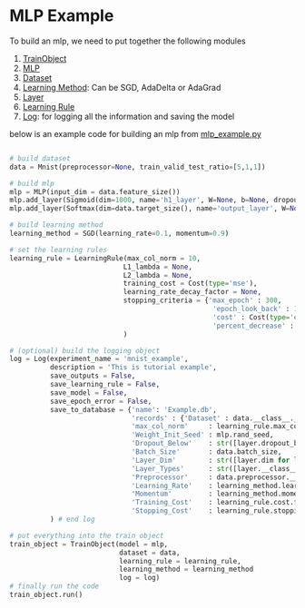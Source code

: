 MLP Example
===========

To build an mlp, we need to put together the following modules

1. [TrainObject](train_object.md)
2. [MLP](model.md)
3. [Dataset](dataset.md)
4. [Learning Method](learning_method.md): Can be SGD, AdaDelta or AdaGrad
5. [Layer](layer.md)
6. [Learning Rule](learning_rule.md)
7. [Log](log.md): for logging all the information and saving the model

below is an example code for building an mlp from [mlp_example.py](../example/mlp_example.py)
```python

# build dataset
data = Mnist(preprocessor=None, train_valid_test_ratio=[5,1,1])

# build mlp
mlp = MLP(input_dim = data.feature_size())
mlp.add_layer(Sigmoid(dim=1000, name='h1_layer', W=None, b=None, dropout_below=None))
mlp.add_layer(Softmax(dim=data.target_size(), name='output_layer', W=None, b=None, dropout_below=None))

# build learning method
learning_method = SGD(learning_rate=0.1, momentum=0.9)

# set the learning rules
learning_rule = LearningRule(max_col_norm = 10,
                            L1_lambda = None,
                            L2_lambda = None,
                            training_cost = Cost(type='mse'),
                            learning_rate_decay_factor = None,
                            stopping_criteria = {'max_epoch' : 300,
                                                  'epoch_look_back' : 10,
                                                  'cost' : Cost(type='error'),
                                                  'percent_decrease' : 0.01}
                            )

# (optional) build the logging object
log = Log(experiment_name = 'mnist_example',
          description = 'This is tutorial example',
          save_outputs = False,
          save_learning_rule = False,
          save_model = False,
          save_epoch_error = False,
          save_to_database = {'name': 'Example.db',
                              'records' : {'Dataset' : data.__class__.__name__,
                              'max_col_norm'     : learning_rule.max_col_norm,
                              'Weight_Init_Seed' : mlp.rand_seed,
                              'Dropout_Below'    : str([layer.dropout_below for layer in mlp.layers]),
                              'Batch_Size'       : data.batch_size,
                              'Layer_Dim'        : str([layer.dim for layer in mlp.layers]),
                              'Layer_Types'      : str([layer.__class__.__name__ for layer in mlp.layers]),
                              'Preprocessor'     : data.preprocessor.__class__.__name__,
                              'Learning_Rate'    : learning_method.learning_rate,
                              'Momentum'         : learning_method.momentum,
                              'Training_Cost'    : learning_rule.cost.type,
                              'Stopping_Cost'    : learning_rule.stopping_criteria['cost'].type}}
          ) # end log

# put everything into the train object
train_object = TrainObject(model = mlp,
                           dataset = data,
                           learning_rule = learning_rule,
                           learning_method = learning_method
                           log = log)
# finally run the code
train_object.run()
```
